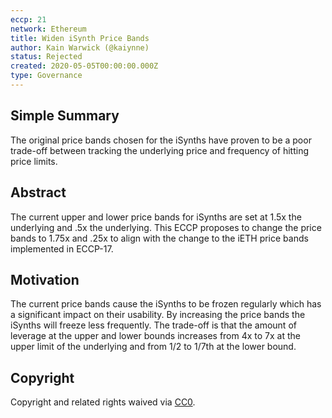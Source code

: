 ```yaml
---
eccp: 21
network: Ethereum
title: Widen iSynth Price Bands
author: Kain Warwick (@kaiynne)
status: Rejected
created: 2020-05-05T00:00:00.000Z
type: Governance
---
```


## Simple Summary

<!--"If you can't explain it simply, you don't understand it well enough." Provide a simplified and layman-accessible explanation of the ECCP.-->

The original price bands chosen for the iSynths have proven to be a poor trade-off between tracking the underlying price and frequency of hitting price limits.

## Abstract

<!--A short (~200 word) description of the variable change proposed.-->

The current upper and lower price bands for iSynths are set at 1.5x the underlying and .5x the underlying. This ECCP proposes to change the price bands to 1.75x and .25x to align with the change to the iETH price bands implemented in ECCP-17.

## Motivation

<!--The motivation is critical for ECCPs that want to update variables within Elysian. It should clearly explain why the existing variable is not incentive aligned. ECCP submissions without sufficient motivation may be rejected outright.-->

The current price bands cause the iSynths to be frozen regularly which has a significant impact on their usability. By increasing the price bands the iSynths will freeze less frequently. The trade-off is that the amount of leverage at the upper and lower bounds increases from 4x to 7x at the upper limit of the underlying and from 1/2 to 1/7th at the lower bound.

## Copyright

Copyright and related rights waived via [CC0](https://creativecommons.org/publicdomain/zero/1.0/).
